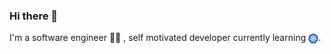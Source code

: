 ### Hi there 👋

I'm a software engineer :man_technologist: , self motivated developer currently learning 
<a href="https://kubernetes.io/"><img src="https://github.com/kubernetes/kubernetes/raw/master/logo/logo.png" alt="Kubernetes" width="16" height="16" align="center" /></a>. 




